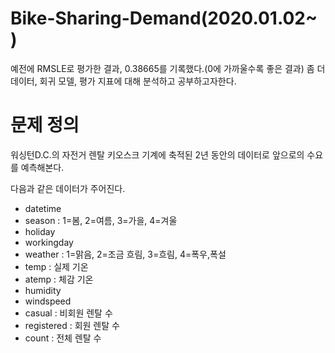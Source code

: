 # Bike-Sharing-Demand(2020.01.02~ )

예전에 RMSLE로 평가한 결과, 0.38665를 기록했다.(0에 가까울수록 좋은 결과)
좀 더 데이터, 회귀 모델, 평가 지표에 대해 분석하고 공부하고자한다.

# 문제 정의

워싱턴D.C.의 자전거 렌탈 키오스크 기계에 축적된 2년 동안의 데이터로 앞으로의 수요를 예측해본다.

다음과 같은 데이터가 주어진다.

- datetime 
- season : 1=봄, 2=여름, 3=가을, 4=겨울
- holiday
- workingday
- weather : 1=맑음, 2=조금 흐림, 3=흐림, 4=폭우,폭설
- temp : 실제 기온
- atemp : 체감 기온
- humidity
- windspeed
- casual : 비회원 렌탈 수
- registered : 회원 렌탈 수
- count : 전체 렌탈 수
